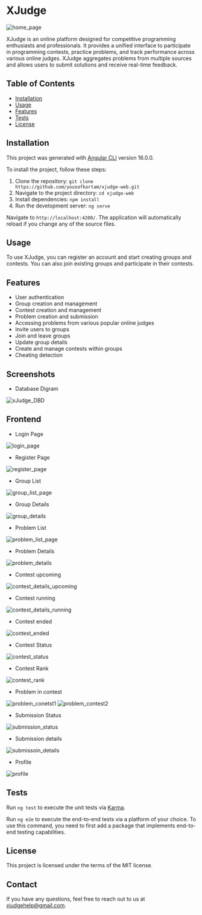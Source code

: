 # XJudge

![home_page](https://github.com/yousofkortam/xjudge-web/assets/115800563/e47f73c2-22e4-4244-bd86-8e6db3b83e7e)

XJudge is an online platform designed for competitive programming enthusiasts and professionals. It provides a unified interface to participate in programming contests, practice problems, and track performance across various online judges. XJudge aggregates problems from multiple sources and allows users to submit solutions and receive real-time feedback.

## Table of Contents

- [Installation](#installation)
- [Usage](#usage)
- [Features](#features)
- [Tests](#tests)
- [License](#license)

## Installation

This project was generated with [Angular CLI](https://github.com/angular/angular-cli) version 16.0.0.

To install the project, follow these steps:

1. Clone the repository: `git clone https://github.com/yousofkortam/xjudge-web.git`
2. Navigate to the project directory: `cd xjudge-web`
3. Install dependencies: `npm install`
4. Run the development server: `ng serve`

Navigate to `http://localhost:4200/`. The application will automatically reload if you change any of the source files.

## Usage

To use XJudge, you can register an account and start creating groups and contests. You can also join existing groups and participate in their contests.

## Features

- User authentication
- Group creation and management
- Contest creation and management
- Problem creation and submission
- Accessing problems from various popular online judges 
- Invite users to groups
- Join and leave groups
- Update group details
- Create and manage contests within groups
- Cheating detection

## Screenshots

- Database Digram

![xJudge_DBD](https://github.com/yousofkortam/xjudge-web/assets/115800563/faf5d382-bbfb-498f-8f84-a38da5b98067)


## Frontend

  - Login Page

  ![login_page](https://github.com/yousofkortam/xjudge-web/assets/115800563/7da4700e-d632-4833-a9e1-a5179ab3c15e)

  - Register Page

  ![register_page](https://github.com/yousofkortam/xjudge-web/assets/115800563/0a6d387e-ab5a-4734-aecb-f0cfa1bc80f1)

  - Group List

  ![group_list_page](https://github.com/yousofkortam/xjudge-web/assets/115800563/dd907b3b-ed11-4faf-a22e-631e8c9056f1)

  - Group Details

  ![group_details](https://github.com/yousofkortam/xjudge-web/assets/115800563/6827af63-2d4c-4040-aa69-326ad964fec2)

  - Problem List

  ![problem_list_page](https://github.com/yousofkortam/xjudge-web/assets/115800563/aa3e54a9-cc5f-4c0c-9f0a-7d2eb210e5c2)

  - Problem Details

  ![problem_details](https://github.com/yousofkortam/xjudge-web/assets/115800563/cfd01ca4-d1d7-4986-ab72-81459768e003)

  - Contest upcoming

  ![contest_details_upcoming](https://github.com/yousofkortam/xjudge-web/assets/115800563/002fafdf-f5a4-4893-8e42-84a4bc94171b)

  - Contest running

  ![contest_details_running](https://github.com/yousofkortam/xjudge-web/assets/115800563/fca7d4e3-dab5-4a7b-92b4-5fb353210133)

  - Contest ended

  ![contest_ended](https://github.com/yousofkortam/xjudge-web/assets/115800563/8628f9f5-7e6b-4396-8e63-7a7fc5edf3ea)

  - Contest Status

  ![contest_status](https://github.com/yousofkortam/xjudge-web/assets/115800563/7d774357-1718-4090-beab-12aacfcc3a6d)

  - Contest Rank

  ![contest_rank](https://github.com/yousofkortam/xjudge-web/assets/115800563/568a057e-18fe-4bdb-8603-df8f960c046e)

  - Problem in contest

  ![problem_conetst1](https://github.com/yousofkortam/xjudge-web/assets/115800563/945b8871-f316-42b5-836e-90815fb551a6)
  ![problem_contest2](https://github.com/yousofkortam/xjudge-web/assets/115800563/d96d0088-a936-4634-ad7c-a101187a1c8d)

  - Submission Status

  ![submission_status](https://github.com/yousofkortam/xjudge-web/assets/115800563/55c787d4-2ac9-494d-a0c4-42ab04ef632b)

  - Submission details

  ![submissoin_details](https://github.com/yousofkortam/xjudge-web/assets/115800563/44c3385b-e3a8-4be2-907c-e54a646a028f)

  - Profile

  ![profile](https://github.com/yousofkortam/xjudge-web/assets/115800563/26f63d0f-bdeb-4e34-9589-879cd53ed42f)


## Tests

Run `ng test` to execute the unit tests via [Karma](https://karma-runner.github.io).

Run `ng e2e` to execute the end-to-end tests via a platform of your choice. To use this command, you need to first add a package that implements end-to-end testing capabilities.

## License

This project is licensed under the terms of the MIT license.

## Contact

If you have any questions, feel free to reach out to us at [xjudgehelp@gmail.com](mailto:xjudgehelp@gmail.com).
